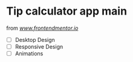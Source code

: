 # Tip calculator app main

from *www.frontendmentor.io*

- [ ] Desktop Design
- [ ] Responsive Design
- [ ] Animations
